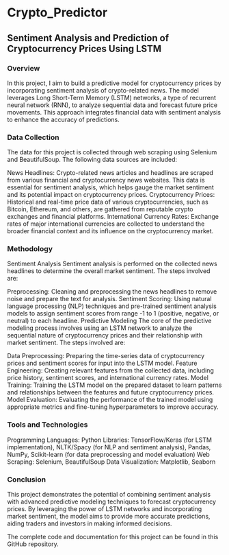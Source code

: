 # Crypto_Predictor
## Sentiment Analysis and Prediction of Cryptocurrency Prices Using LSTM
### Overview
In this project, I aim to build a predictive model for cryptocurrency prices by incorporating sentiment analysis of crypto-related news. The model leverages Long Short-Term Memory (LSTM) networks, a type of recurrent neural network (RNN), to analyze sequential data and forecast future price movements. This approach integrates financial data with sentiment analysis to enhance the accuracy of predictions.

### Data Collection
The data for this project is collected through web scraping using Selenium and BeautifulSoup. The following data sources are included:

News Headlines: Crypto-related news articles and headlines are scraped from various financial and cryptocurrency news websites. This data is essential for sentiment analysis, which helps gauge the market sentiment and its potential impact on cryptocurrency prices.
Cryptocurrency Prices: Historical and real-time price data of various cryptocurrencies, such as Bitcoin, Ethereum, and others, are gathered from reputable crypto exchanges and financial platforms.
International Currency Rates: Exchange rates of major international currencies are collected to understand the broader financial context and its influence on the cryptocurrency market.
### Methodology
Sentiment Analysis
Sentiment analysis is performed on the collected news headlines to determine the overall market sentiment. The steps involved are:

Preprocessing: Cleaning and preprocessing the news headlines to remove noise and prepare the text for analysis.
Sentiment Scoring: Using natural language processing (NLP) techniques and pre-trained sentiment analysis models to assign sentiment scores from range -1 to 1 (positive, negative, or neutral) to each headline.
Predictive Modeling
The core of the predictive modeling process involves using an LSTM network to analyze the sequential nature of cryptocurrency prices and their relationship with market sentiment. The steps involved are:

Data Preprocessing: Preparing the time-series data of cryptocurrency prices and sentiment scores for input into the LSTM model.
Feature Engineering: Creating relevant features from the collected data, including price history, sentiment scores, and international currency rates.
Model Training: Training the LSTM model on the prepared dataset to learn patterns and relationships between the features and future cryptocurrency prices.
Model Evaluation: Evaluating the performance of the trained model using appropriate metrics and fine-tuning hyperparameters to improve accuracy.
### Tools and Technologies
Programming Languages: Python
Libraries: TensorFlow/Keras (for LSTM implementation), NLTK/Spacy (for NLP and sentiment analysis), Pandas, NumPy, Scikit-learn (for data preprocessing and model evaluation)
Web Scraping: Selenium, BeautifulSoup
Data Visualization: Matplotlib, Seaborn

### Conclusion
This project demonstrates the potential of combining sentiment analysis with advanced predictive modeling techniques to forecast cryptocurrency prices. By leveraging the power of LSTM networks and incorporating market sentiment, the model aims to provide more accurate predictions, aiding traders and investors in making informed decisions.

The complete code and documentation for this project can be found in this GitHub repository.

